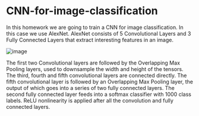# CNN-for-image-classification
In this homework we are going to train a CNN for image classification. In this case we use AlexNet. AlexNet consists of 5 Convolutional Layers and 3 Fully Connected Layers that extract interesting features in an image. 

 ![image](https://user-images.githubusercontent.com/58779561/134672697-52a6c557-34b4-4a6d-8862-807df9945c42.png)

The first two Convolutional layers are followed by the Overlapping Max Pooling layers, used to downsample the width and height of the tensors. The third, fourth and fifth convolutional layers are connected directly. The fifth convolutional layer is followed by an Overlapping Max Pooling layer, the output of which goes into a series of two fully connected layers. The second fully connected layer feeds into a softmax classifier with 1000 class labels.
ReLU nonlinearity is applied after all the convolution and fully connected layers.


